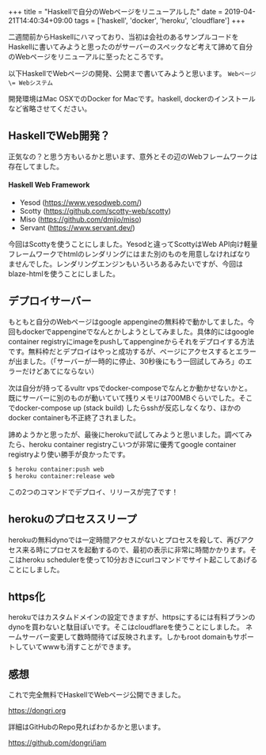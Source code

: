 +++
title = "Haskellで自分のWebページをリニューアルした"
date = 2019-04-21T14:40:34+09:00
tags = ['haskell', 'docker', 'heroku', 'cloudflare']
+++

二週間前からHaskellにハマっており、当初は会社のあるサンプルコードをHaskellに書いてみようと思ったのがサーバーのスペックなど考えて諦めて自分のWebページをリニューアルに至ったところです。

以下HaskellでWebページの開発、公開まで書いてみようと思います。 `Webページ　\= Webシステム`

開発環境はMac OSXでのDocker for Macです。haskell, dockerのインストールなど省略させてください。

## HaskellでWeb開発？
正気なの？と思う方もいるかと思います、意外とその辺のWebフレームワークは存在してました。

#### Haskell Web Framework
* Yesod (https://www.yesodweb.com/)
* Scotty (https://github.com/scotty-web/scotty)
* Miso (https://github.com/dmjio/miso)
* Servant (https://www.servant.dev/)

今回はScottyを使うことにしました。Yesodと違ってScottyはWeb API向け軽量フレームワークでhtmlのレンダリングにはまた別のものを用意しなければなりませんでした。レンダリングエンジンもいろいろあるみたいですが、今回はblaze-htmlを使うことにしました。

## デプロイサーバー
もともと自分のWebページはgoogle appengineの無料枠で動かしてました。今回もdockerでappengineでなんとかしようとしてみました。具体的にはgoogle container registryにimageをpushしてappengineからそれをデプロイする方法です。無料枠だとデプロイはやっと成功するが、ページにアクセスするとエラーが出ました。（「サーバーが一時的に停止、30秒後にもう一回試してみろ」のエラーだけどあてにならない）

次は自分が持ってるvultr vpsでdocker-composeでなんとか動かせないかと。既にサーバーに別のものが動いていて残りメモリは700MBぐらいでした。そこでdocker-compose up (stack build) したらsshが反応しなくなり、ほかのdocker containerも不正終了されました。

諦めようかと思ったが、最後にherokuで試してみようと思いました。調べてみたら、heroku container registryこいつが非常に優秀てgoogle container registryより使い勝手が良かったです。
```
$ heroku container:push web
$ heroku container:release web
```
この2つのコマンドでデプロイ、リリースが完了です！

## herokuのプロセススリープ
herokuの無料dynoでは一定時間アクセスがないとプロセスを殺して、再びアクセス来る時にプロセスを起動するので、最初の表示に非常に時間かかります。そこはheroku schedulerを使って10分おきにcurlコマンドでサイト起こしてあげることにしました。

## https化
herokuではカスタムドメインの設定できますが、httpsにするには有料プランのdynoを買わないと駄目ぽいです。そこはcloudflareを使うことにしました。
ネームサーバー変更して数時間待てば反映されます。しかもroot domainもサポートしていてwwwも消すことができます。

## 感想
これで完全無料でHaskellでWebページ公開できました。

https://dongri.org

詳細はGitHubのRepo見ればわかるかと思います。

https://github.com/dongri/iam

